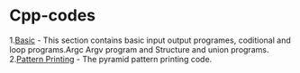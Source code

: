 # Cpp-codes

  1.[Basic](https://github.com/Mojojojooo/Cpp-codes/tree/main/Basics) - This section contains basic input output programes, coditional and loop programs.Argc Argv program and Structure and union programs.
  <br />
  2.[Pattern Printing](https://github.com/Mojojojooo/Cpp-codes/tree/main/PatternPrinting) - The pyramid pattern printing code.
